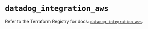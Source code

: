 # `datadog_integration_aws`

Refer to the Terraform Registry for docs: [`datadog_integration_aws`](https://registry.terraform.io/providers/datadog/datadog/3.52.1/docs/resources/integration_aws).
